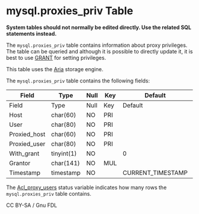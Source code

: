 
# mysql.proxies_priv Table

**System tables should not normally be edited directly. Use the related SQL statements instead.**



The `mysql.proxies_priv` table contains information about proxy privileges. The table can be queried and although it is possible to directly update it, it is best to use [GRANT](../../../account-management-sql-commands/grant.md) for setting privileges.


This table uses the [Aria](../../../../../storage-engines/aria/README.md) storage engine.


The `mysql.proxies_priv` table contains the following fields:



| Field | Type | Null | Key | Default | Description |
| --- | --- | --- | --- | --- | --- |
| Field | Type | Null | Key | Default | Description |
| Host | char(60) | NO | PRI |  |  |
| User | char(80) | NO | PRI |  |  |
| Proxied_host | char(60) | NO | PRI |  |  |
| Proxied_user | char(80) | NO | PRI |  |  |
| With_grant | tinyint(1) | NO |  | 0 |  |
| Grantor | char(141) | NO | MUL |  |  |
| Timestamp | timestamp | NO |  | CURRENT_TIMESTAMP |  |



The [Acl_proxy_users](../../../../../../server-usage/replication-cluster-multi-master/optimization-and-tuning/system-variables/server-status-variables.md#acl_proxy_users) status variable indicates how many rows the `mysql.proxies_priv` table contains.


CC BY-SA / Gnu FDL

